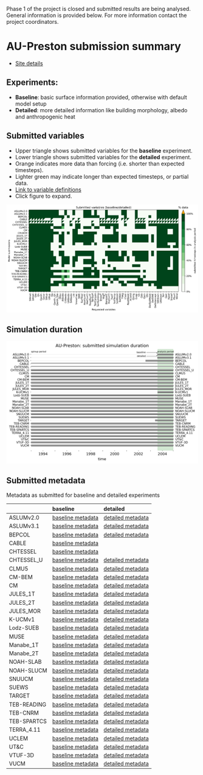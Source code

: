 
Phase 1 of the project is closed and submitted results are being analysed. General information is provided below. For more information contact the project coordinators. 

# AU-Preston submission summary

 - [Site details](https://urban-plumber.github.io/AU-Preston/)

## Experiments: 

 - **Baseline**: basic surface information provided, otherwise with default model setup
 - **Detailed**: more detailed information like building morphology, albedo and anthropogenic heat

## Submitted variables

- Upper triangle shows submitted variables for the **baseline** experiment.
- Lower triangle shows submitted variables for the **detailed** experiment.
- Orange indicates more data than forcing (i.e. shorter than expected timesteps).
- Lighter green may indicate longer than expected timesteps, or partial data.
- [Link to variable definitions](variable_definitions.md)
- Click figure to expand.

[![Variables](submitted_variables.png)](submitted_variables.png)


## Simulation duration

[![spinup](spinup_periods.png)](spinup_periods.png)

## Submitted metadata

Metadata as submitted for baseline and detailed experiments

|             | baseline                                                      | detailed                                                      |
|:------------|:--------------------------------------------------------------|:--------------------------------------------------------------|
| ASLUMv2.0   | [baseline metadata](ASLUMv2.0_AU-Preston_baseline_attrs.md)   | [detailed metadata](ASLUMv2.0_AU-Preston_detailed_attrs.md)   |
| ASLUMv3.1   | [baseline metadata](ASLUMv3.1_AU-Preston_baseline_attrs.md)   | [detailed metadata](ASLUMv3.1_AU-Preston_detailed_attrs.md)   |
| BEPCOL      | [baseline metadata](BEPCOL_AU-Preston_baseline_attrs.md)      | [detailed metadata](BEPCOL_AU-Preston_detailed_attrs.md)      |
| CABLE       | [baseline metadata](CABLE_AU-Preston_baseline_attrs.md)       |                                                               |
| CHTESSEL    | [baseline metadata](CHTESSEL_AU-Preston_baseline_attrs.md)    |                                                               |
| CHTESSEL_U  | [baseline metadata](CHTESSEL_U_AU-Preston_baseline_attrs.md)  | [detailed metadata](CHTESSEL_U_AU-Preston_detailed_attrs.md)  |
| CLMU5       | [baseline metadata](CLMU5_AU-Preston_baseline_attrs.md)       | [detailed metadata](CLMU5_AU-Preston_detailed_attrs.md)       |
| CM-BEM      | [baseline metadata](CM-BEM_AU-Preston_baseline_attrs.md)      | [detailed metadata](CM-BEM_AU-Preston_detailed_attrs.md)      |
| CM          | [baseline metadata](CM_AU-Preston_baseline_attrs.md)          | [detailed metadata](CM_AU-Preston_detailed_attrs.md)          |
| JULES_1T    | [baseline metadata](JULES_1T_AU-Preston_baseline_attrs.md)    | [detailed metadata](JULES_1T_AU-Preston_detailed_attrs.md)    |
| JULES_2T    | [baseline metadata](JULES_2T_AU-Preston_baseline_attrs.md)    | [detailed metadata](JULES_2T_AU-Preston_detailed_attrs.md)    |
| JULES_MOR   | [baseline metadata](JULES_MOR_AU-Preston_baseline_attrs.md)   | [detailed metadata](JULES_MOR_AU-Preston_detailed_attrs.md)   |
| K-UCMv1     | [baseline metadata](K-UCMv1_AU-Preston_baseline_attrs.md)     | [detailed metadata](K-UCMv1_AU-Preston_detailed_attrs.md)     |
| Lodz-SUEB   | [baseline metadata](Lodz-SUEB_AU-Preston_baseline_attrs.md)   | [detailed metadata](Lodz-SUEB_AU-Preston_detailed_attrs.md)   |
| MUSE        | [baseline metadata](MUSE_AU-Preston_baseline_attrs.md)        | [detailed metadata](MUSE_AU-Preston_detailed_attrs.md)        |
| Manabe_1T   | [baseline metadata](Manabe_1T_AU-Preston_baseline_attrs.md)   | [detailed metadata](Manabe_1T_AU-Preston_detailed_attrs.md)   |
| Manabe_2T   | [baseline metadata](Manabe_2T_AU-Preston_baseline_attrs.md)   | [detailed metadata](Manabe_2T_AU-Preston_detailed_attrs.md)   |
| NOAH-SLAB   | [baseline metadata](NOAH-SLAB_AU-Preston_baseline_attrs.md)   | [detailed metadata](NOAH-SLAB_AU-Preston_detailed_attrs.md)   |
| NOAH-SLUCM  | [baseline metadata](NOAH-SLUCM_AU-Preston_baseline_attrs.md)  | [detailed metadata](NOAH-SLUCM_AU-Preston_detailed_attrs.md)  |
| SNUUCM      | [baseline metadata](SNUUCM_AU-Preston_baseline_attrs.md)      | [detailed metadata](SNUUCM_AU-Preston_detailed_attrs.md)      |
| SUEWS       | [baseline metadata](SUEWS_AU-Preston_baseline_attrs.md)       | [detailed metadata](SUEWS_AU-Preston_detailed_attrs.md)       |
| TARGET      | [baseline metadata](TARGET_AU-Preston_baseline_attrs.md)      | [detailed metadata](TARGET_AU-Preston_detailed_attrs.md)      |
| TEB-READING | [baseline metadata](TEB-READING_AU-Preston_baseline_attrs.md) | [detailed metadata](TEB-READING_AU-Preston_detailed_attrs.md) |
| TEB-CNRM    | [baseline metadata](TEB-CNRM_AU-Preston_baseline_attrs.md)    | [detailed metadata](TEB-CNRM_AU-Preston_detailed_attrs.md)    |
| TEB-SPARTCS | [baseline metadata](TEB-SPARTCS_AU-Preston_baseline_attrs.md) | [detailed metadata](TEB-SPARTCS_AU-Preston_detailed_attrs.md) |
| TERRA_4.11  | [baseline metadata](TERRA_4.11_AU-Preston_baseline_attrs.md)  | [detailed metadata](TERRA_4.11_AU-Preston_detailed_attrs.md)  |
| UCLEM       | [baseline metadata](UCLEM_AU-Preston_baseline_attrs.md)       | [detailed metadata](UCLEM_AU-Preston_detailed_attrs.md)       |
| UT&C        | [baseline metadata](UT&C_AU-Preston_baseline_attrs.md)        | [detailed metadata](UT&C_AU-Preston_detailed_attrs.md)        |
| VTUF-3D     | [baseline metadata](VTUF-3D_AU-Preston_baseline_attrs.md)     | [detailed metadata](VTUF-3D_AU-Preston_detailed_attrs.md)     |
| VUCM        | [baseline metadata](VUCM_AU-Preston_baseline_attrs.md)        | [detailed metadata](VUCM_AU-Preston_detailed_attrs.md)        |
